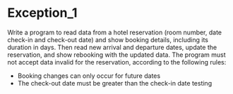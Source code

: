 # Exception_1
Write a program to read data from a hotel reservation (room number, date
check-in and check-out date) and show booking details, including its duration in
days. Then read new arrival and departure dates, update the reservation, and show
rebooking with the updated data. The program must not accept data
invalid for the reservation, according to the following rules:
- Booking changes can only occur for future dates
- The check-out date must be greater than the check-in date
testing
